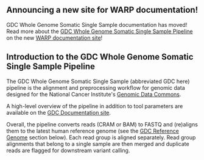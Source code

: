 ## Announcing a new site for WARP documentation!

GDC Whole Genome Somatic Single Sample documentation has moved! Read more about the [GDC Whole Genome Somatic Single Sample Pipeline](https://broadinstitute.github.io/warp/documentation/Pipelines/Genomic_Data_Commons_Whole_Genome_Somatic/) on the new [WARP documentation site](https://broadinstitute.github.io/warp/)!

## Introduction to the GDC Whole Genome Somatic Single Sample Pipeline
The GDC Whole Genome Somatic Single Sample (abbreviated GDC here) pipeline is the alignment and preprocessing workflow for genomic data designed for the National Cancer Institute's [Genomic Data Commons](https://gdc.cancer.gov/about-gdc). 

A high-level overview of the pipeline in addition to tool parameters are available on the [GDC Documentation site](https://docs.gdc.cancer.gov/Data/Bioinformatics_Pipelines/DNA_Seq_Variant_Calling_Pipeline/). 

Overall, the pipeline converts reads (CRAM or BAM) to FASTQ and (re)aligns them to the latest human reference genome (see the [GDC Reference Genome](#gdc-reference-genome) section below). Each read group is aligned separately. Read group alignments that belong to a single sample are then merged and duplicate reads are flagged for downstream variant calling. 


